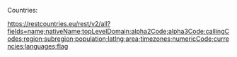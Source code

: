 Countries:

https://restcountries.eu/rest/v2/all?fields=name;nativeName;topLevelDomain;alpha2Code;alpha3Code;callingCodes;region;subregion;population;latlng;area;timezones;numericCode;currencies;languages;flag
